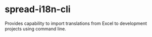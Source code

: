 # spread-i18n-cli
Provides capability to import translations from Excel  to development projects using command line.
